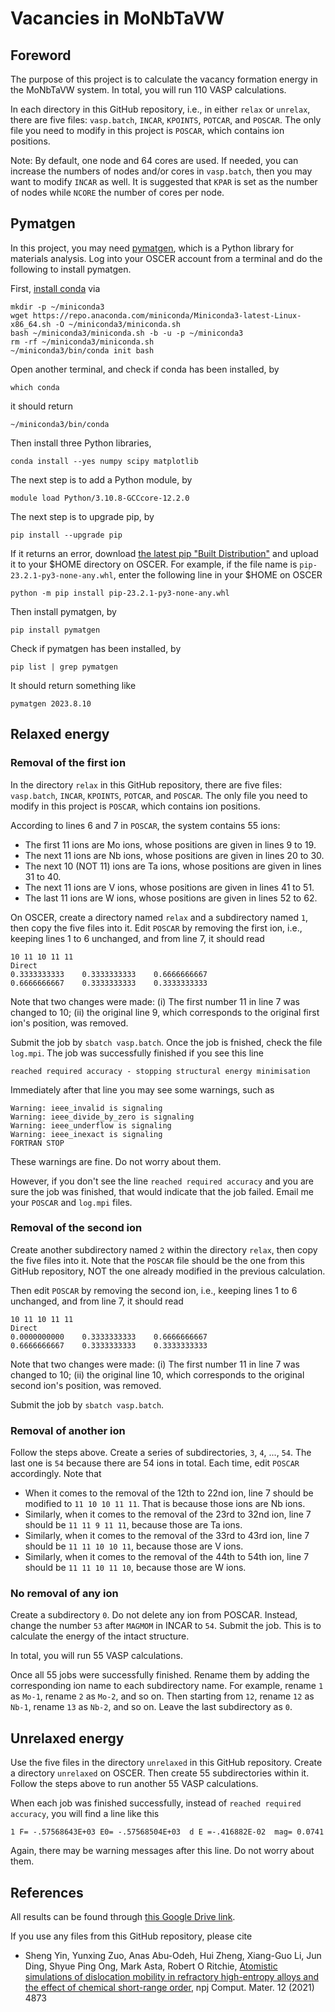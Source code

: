 # Vacancies in MoNbTaVW

## Foreword

The purpose of this project is to calculate the vacancy formation energy in the MoNbTaVW system. In total, you will run 110 VASP calculations.

In each directory in this GitHub repository, i.e., in either `relax` or `unrelax`, there are five files: `vasp.batch`, `INCAR`, `KPOINTS`, `POTCAR`, and `POSCAR`. The only file you need to modify in this project is `POSCAR`, which contains ion positions.

Note: By default, one node and 64 cores are used. If needed, you can increase the numbers of nodes and/or cores in `vasp.batch`, then you may want to modify `INCAR` as well. It is suggested that `KPAR` is set as the number of nodes while `NCORE` the number of cores per node.

## Pymatgen

In this project, you may need [pymatgen](https://pymatgen.org), which is a Python library for materials analysis. Log into your OSCER account from a terminal and do the following to install pymatgen.

First, [install conda](https://docs.conda.io/projects/miniconda/en/latest/) via

	mkdir -p ~/miniconda3
	wget https://repo.anaconda.com/miniconda/Miniconda3-latest-Linux-x86_64.sh -O ~/miniconda3/miniconda.sh
	bash ~/miniconda3/miniconda.sh -b -u -p ~/miniconda3
	rm -rf ~/miniconda3/miniconda.sh
	~/miniconda3/bin/conda init bash

Open another terminal, and check if conda has been installed, by

	which conda
	
it should return

	~/miniconda3/bin/conda

Then install three Python libraries,

	conda install --yes numpy scipy matplotlib

The next step is to add a Python module, by

	module load Python/3.10.8-GCCcore-12.2.0
	
The next step is to upgrade pip, by

	pip install --upgrade pip
	
If it returns an error, download [the latest pip "Built Distribution"](https://pypi.org/project/pip/#files) and upload it to your \$HOME directory on OSCER. For example, if the file name is `pip-23.2.1-py3-none-any.whl`, enter the following line in your \$HOME on OSCER

	python -m pip install pip-23.2.1-py3-none-any.whl

Then install pymatgen, by

	pip install pymatgen
	
Check if pymatgen has been installed, by

	pip list | grep pymatgen
	
It should return something like

	pymatgen 2023.8.10


## Relaxed energy

### Removal of the first ion

In the directory `relax` in this GitHub repository, there are five files: `vasp.batch`, `INCAR`, `KPOINTS`, `POTCAR`, and `POSCAR`. The only file you need to modify in this project is `POSCAR`, which contains ion positions.

According to lines 6 and 7 in `POSCAR`, the system contains 55 ions:

- The first 11 ions are Mo ions, whose positions are given in lines 9 to 19.
- The next 11 ions are Nb ions, whose positions are given in lines 20 to 30.
- The next 10 (NOT 11) ions are Ta ions, whose positions are given in lines 31 to 40.
- The next 11 ions are V ions, whose positions are given in lines 41 to 51.
- The last 11 ions are W ions, whose positions are given in lines 52 to 62.

On OSCER, create a directory named `relax` and a subdirectory named `1`, then copy the five files into it. Edit `POSCAR` by removing the first ion, i.e., keeping lines 1 to 6 unchanged, and from line 7, it should read

	10 11 10 11 11
	Direct
	0.3333333333	0.3333333333	0.6666666667
	0.6666666667	0.3333333333	0.3333333333

Note that two changes were made: (i) The first number 11 in line 7 was changed to 10; (ii) the original line 9, which corresponds to the original first ion's position, was removed.

Submit the job by `sbatch vasp.batch`. Once the job is fnished, check the file `log.mpi`. The job was successfully finished if you see this line

	reached required accuracy - stopping structural energy minimisation
	
Immediately after that line you may see some warnings, such as

	Warning: ieee_invalid is signaling
	Warning: ieee_divide_by_zero is signaling
	Warning: ieee_underflow is signaling
	Warning: ieee_inexact is signaling
	FORTRAN STOP
	
These warnings are fine. Do not worry about them.

However, if you don't see the line `reached required accuracy` and you are sure the job was finished, that would indicate that the job failed. Email me your `POSCAR` and `log.mpi` files.

### Removal of the second ion

Create another subdirectory named `2` within the directory `relax`, then copy the five files into it. Note that the `POSCAR` file should be the one from this GitHub repository, NOT the one already modified in the previous calculation.

Then edit `POSCAR` by removing the second ion, i.e., keeping lines 1 to 6 unchanged, and from line 7, it should read

	10 11 10 11 11
	Direct
	0.0000000000	0.3333333333	0.6666666667
	0.6666666667	0.3333333333	0.3333333333

Note that two changes were made: (i) The first number 11 in line 7 was changed to 10; (ii) the original line 10, which corresponds to the original second ion's position, was removed.

Submit the job by `sbatch vasp.batch`.

### Removal of another ion

Follow the steps above. Create a series of subdirectories, `3`, `4`, ..., `54`. The last one is `54` because there are 54 ions in total. Each time, edit `POSCAR` accordingly. Note that

- When it comes to the removal of the 12th to 22nd ion, line 7 should be modified to `11 10 10 11 11`. That is because those ions are Nb ions.
- Similarly, when it comes to the removal of the 23rd to 32nd ion, line 7 should be `11 11 9 11 11`, because those are Ta ions.
- Similarly, when it comes to the removal of the 33rd to 43rd ion, line 7 should be `11 11 10 10 11`, because those are V ions.
- Similarly, when it comes to the removal of the 44th to 54th ion, line 7 should be `11 11 10 11 10`, because those are W ions.

### No removal of any ion

Create a subdirectory `0`. Do not delete any ion from POSCAR. Instead, change the number `53` after `MAGMOM` in INCAR to `54`. Submit the job. This is to calculate the energy of the intact structure.

In total, you will run 55 VASP calculations.

Once all 55 jobs were successfully finished. Rename them by adding the corresponding ion name to each subdirectory name. For example, rename `1` as `Mo-1`, rename `2` as `Mo-2`, and so on. Then starting from `12`, rename `12` as `Nb-1`, rename `13` as `Nb-2`, and so on. Leave the last subdirectory as `0`.

[comment]: # (Once all subdirectories are renamed, archive the directory `relax`, i.e.,)

[comment]: # (	tar -cvf relax.tar /YOURPATH/relax)

[comment]: # (Share the file `relax.tar` with me via email or, if it is too large, via a Cloud Storage service such as Google Drive, Dropbox, iCloud, or OneDrive.)

## Unrelaxed energy

Use the five files in the directory `unrelaxed` in this GitHub repository. Create a directory `unrelaxed` on OSCER. Then create 55 subdirectories within it. Follow the steps above to run another 55 VASP calculations. 

When each job was finished successfully, instead of `reached required accuracy`, you will find a line like this

	1 F= -.57568643E+03 E0= -.57568504E+03  d E =-.416882E-02  mag= 0.0741
	   
Again, there may be warning messages after this line. Do not worry about them.

[comment]: # (Once all calculations were done, archive the directory `unrelax` and send me the file `unrelax.tar`.)

## References

All results can be found through [this Google Drive link](https://drive.google.com/file/d/1oW1TpXYYpwrj767-dx_hL9NMg_oiOItv/view?usp=sharing).

If you use any files from this GitHub repository, please cite

- Sheng Yin, Yunxing Zuo, Anas Abu-Odeh, Hui Zheng, Xiang-Guo Li, Jun Ding, Shyue Ping Ong, Mark Asta, Robert O Ritchie, [Atomistic simulations of dislocation mobility in refractory high-entropy alloys and the effect of chemical short-range order](https://doi.org/10.1038/s41467-021-25134-0), npj Comput. Mater. 12 (2021) 4873